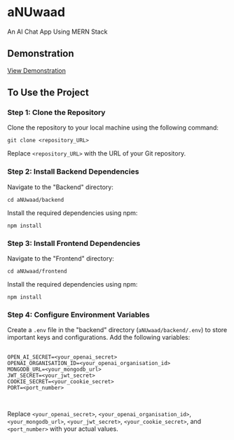 
<body>
  <div class="container">
    <h1>aNUwaad</h1>
    <p>An AI Chat App Using MERN Stack</p>
    <h2>Demonstration</h2>
    <p><a href="https://github.com/theKnownHorde/aNUwaad/assets/108342131/075a10ce-6e25-40fc-9122-e437d7951070">View Demonstration</a></p>
    <h2>To Use the Project</h2>
    <div class="step">
      <h3>Step 1: Clone the Repository</h3>
      <p>Clone the repository to your local machine using the following command:</p>
      <pre><code>git clone &lt;repository_URL&gt;</code></pre>
      <p>Replace <code>&lt;repository_URL&gt;</code> with the URL of your Git repository.</p>
    </div>
    <div class="step">
      <h3>Step 2: Install Backend Dependencies</h3>
      <p>Navigate to the "Backend" directory:</p>
      <pre><code>cd aNUwaad/backend</code></pre>
      <p>Install the required dependencies using npm:</p>
      <pre><code>npm install</code></pre>
    </div>
    <div class="step">
      <h3>Step 3: Install Frontend Dependencies</h3>
      <p>Navigate to the "Frontend" directory:</p>
      <pre><code>cd aNUwaad/frontend</code></pre>
      <p>Install the required dependencies using npm:</p>
      <pre><code>npm install</code></pre>
    </div>
    <div class="step">
      <h3>Step 4: Configure Environment Variables</h3>
      <p>Create a <code>.env</code> file in the "backend" directory (<code>aNUwaad/backend/.env</code>) to store important keys and configurations. Add the following variables:</p>
      <pre class="env-variable">
        <code>
OPEN_AI_SECRET=&lt;your_openai_secret&gt;
OPENAI_ORGANISATION_ID=&lt;your_openai_organisation_id&gt;
MONGODB_URL=&lt;your_mongodb_url&gt;
JWT_SECRET=&lt;your_jwt_secret&gt;
COOKIE_SECRET=&lt;your_cookie_secret&gt;
PORT=&lt;port_number&gt;
        </code>
      </pre>
      <p>Replace <code>&lt;your_openai_secret&gt;</code>, <code>&lt;your_openai_organisation_id&gt;</code>, <code>&lt;your_mongodb_url&gt;</code>, <code>&lt;your_jwt_secret&gt;</code>, <code>&lt;your_cookie_secret&gt;</code>, and <code>&lt;port_number&gt;</code> with your actual values.</p>
    </div>
  </div>
</body>
</html>
